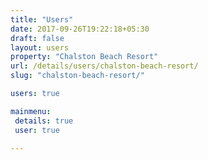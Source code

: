 ```yaml
---
title: "Users"
date: 2017-09-26T19:22:18+05:30
draft: false
layout: users
property: "Chalston Beach Resort"
url: /details/users/chalston-beach-resort/
slug: "chalston-beach-resort/"

users: true

mainmenu:
 details: true
 user: true

---
```


